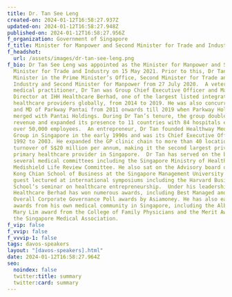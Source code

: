 ```yaml
---
title: Dr. Tan See Leng
created-on: 2024-01-12T16:58:27.937Z
updated-on: 2024-01-12T16:58:27.948Z
published-on: 2024-01-12T16:58:27.956Z
f_organization: Government of Singapore
f_title: Minister for Manpower and Second Minister for Trade and Industry
f_headshot:
  url: /assets/images/dr-tan-see-leng.png
f_bio: Dr Tan See Leng was appointed as the Minister for Manpower and Second
  Minister for Trade and Industry on 15 May 2021. Prior to this, Dr Tan was the
  Minister in the Prime Minister’s Office, Second Minister for Trade and
  Industry and Second Minister for Manpower from 27 July 2020.  A veteran
  medical practitioner, Dr Tan was Group Chief Executive Officer and Managing
  Director at IHH Healthcare Berhad, one of the largest listed integrated
  healthcare providers globally, from 2014 to 2019. He was also concurrent CEO
  and MD of Parkway Pantai from 2011 onwards till 2019 when Parkway Holdings was
  merged with Pantai Holdings. During Dr Tan’s tenure, the group doubled its
  revenue and expanded its presence to 11 countries with 84 hospitals employing
  over 50,000 employees.  An entrepreneur, Dr Tan founded Healthway Medical
  Group in Singapore in the early 1990s and was its Chief Executive Officer from
  1992 to 2003. He expanded the GP clinic chain to more than 40 locations with a
  turnover of S$20 million per annum, making it the second largest private
  primary healthcare provider in Singapore.  Dr Tan has served on the boards of
  several medical committees including the Singapore Ministry of Health’s
  Medishield Life Review Committee. He also sat on the Advisory board of the Lee
  Kong Chian School of Business at the Singapore Management University and has
  guest lectured at international symposiums including the Harvard Business
  School’s seminar on healthcare entrepreneurship.  Under his leadership, IHH
  Healthcare Berhad has won numerous awards, including Best Managed and Best
  Overall Corporate Governance Poll awards by Asiamoney. He has also earned
  awards from his own medical community in Singapore, including the Albert and
  Mary Lim award from the College of Family Physicians and the Merit Award from
  the Singapore Medical Association.
f_vip: false
f_vvip: false
f_vvvip-1: false
tags: davos-speakers
layout: "[davos-speakers].html"
date: 2024-01-12T16:58:27.964Z
seo:
  noindex: false
  twitter:title: summary
  twitter:card: summary
---
```

